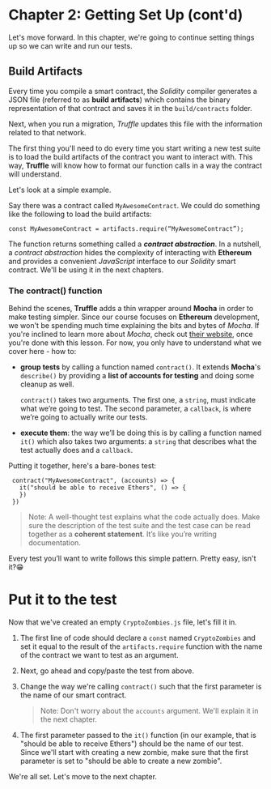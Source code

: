 # Chapter 2: Getting Set Up (cont'd)

Let's move forward. In this chapter, we're going to continue setting things up so we can write and run our tests.

## Build Artifacts

Every time you compile a smart contract, the _Solidity_ compiler generates a JSON file (referred to as **build artifacts**) which contains the binary representation of that contract and saves it in the `build/contracts` folder.

Next, when you run a migration, _Truffle_ updates this file with the information related to that network.

The first thing you'll need to do every time you start writing a new test suite is to load the build artifacts of the contract you want to interact with. This way, **Truffle** will know how to format our function calls in a way the contract will understand.

Let's look at a simple example.

Say there was a contract called `MyAwesomeContract`. We could do something like the following to load the build artifacts:

```
const MyAwesomeContract = artifacts.require(“MyAwesomeContract”);

```

The function returns something called a **_contract abstraction_**. In a nutshell, a _contract abstraction_ hides the complexity of interacting with **Ethereum** and provides a convenient _JavaScript_ interface to our _Solidity_ smart contract. We'll be using it in the next chapters.

### The contract() function

Behind the scenes, **Truffle** adds a thin wrapper around **Mocha** in order to make testing simpler. Since our course focuses on **Ethereum** development, we won't be spending much time explaining the bits and bytes of _Mocha_. If you're inclined to learn more about _Mocha_, check out [their website](https://mochajs.org/), once you're done with this lesson. For now, you only have to understand what we cover here - how to:

- **group tests** by calling a function named `contract()`. It extends **Mocha**'s `describe()` by providing a **list of accounts for testing** and doing some cleanup as well.

  `contract()` takes two arguments. The first one, a `string`, must indicate what we’re going to test. The second parameter, a `callback`, is where we’re going to actually write our tests.

- **execute them**: the way we’ll be doing this is by calling a function named `it()` which also takes two arguments: a `string` that describes what the test actually does and a `callback`.

Putting it together, here's a bare-bones test:

```
 contract("MyAwesomeContract", (accounts) => {
   it("should be able to receive Ethers", () => {
   })
 })

```

> Note: A well-thought test explains what the code actually does. Make sure the description of the test suite and the test case can be read together as a **coherent statement**. It’s like you’re writing documentation.

Every test you’ll want to write follows this simple pattern. Pretty easy, isn't it?😁

# Put it to the test

Now that we've created an empty `CryptoZombies.js` file, let's fill it in.

1.  The first line of code should declare a `const` named `CryptoZombies` and set it equal to the result of the `artifacts.require` function with the name of the contract we want to test as an argument.
2.  Next, go ahead and copy/paste the test from above.
3.  Change the way we're calling `contract()` such that the first parameter is the name of our smart contract.

    > Note: Don't worry about the `accounts` argument. We'll explain it in the next chapter.

4.  The first parameter passed to the `it()` function (in our example, that is "should be able to receive Ethers") should be the name of our test. Since we'll start with creating a new zombie, make sure that the first parameter is set to "should be able to create a new zombie".

We're all set. Let's move to the next chapter.
